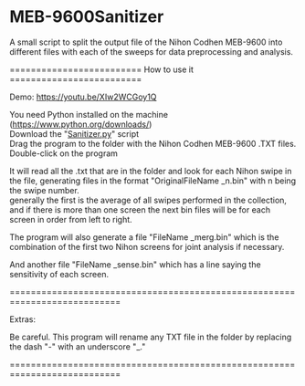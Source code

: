 # MEB-9600Sanitizer
A small script to split the output file of the Nihon Codhen MEB-9600 into different files with each of the sweeps for data preprocessing and analysis.

========================= How to use it =========================

Demo: https://youtu.be/XIw2WCGoy1Q

You need Python installed on the machine (https://www.python.org/downloads/) <br>
Download the "<a href="https://github.com/Aloncifras/MEB-9600Sanitizer/blob/main/Sanitizer.py">Sanitizer.py</a>" script <br>
Drag the program to the folder with the Nihon Codhen MEB-9600 .TXT files. <br>
Double-click on the program

It will read all the .txt that are in the folder and look for each Nihon swipe in the file,
generating files in the format "OriginalFileName _n.bin" with n being the swipe number.<br>
generally the first is the average of all swipes performed in the collection, and if there is more than one screen
the next bin files will be for each screen in order from left to right.<br>

The program will also generate a file "FileName _merg.bin" which is the combination of the first two
Nihon screens for joint analysis if necessary.

And another file "FileName _sense.bin" which has a line saying the sensitivity of each screen.

===========================================================================

Extras:

Be careful. This program will rename any TXT file in the folder by replacing the dash "-" with an underscore "_."

===========================================================================
